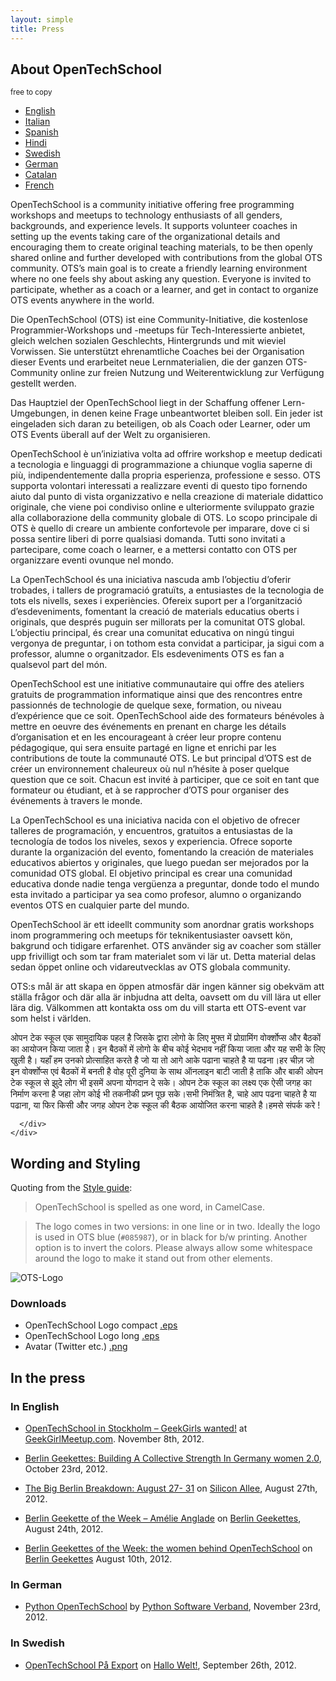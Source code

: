 ```yaml
---
layout: simple
title: Press
---
```



<section id="about">
  <h2>About OpenTechSchool</h2>
  <p ><small>free to copy</small></p>
  <ul id="js-lang-selector" >
    <li><a href="#js-about-eng" >English</a></li>
    <li><a href="#js-about-it">Italian</a></li>
    <li><a href="#js-about-es">Spanish</a></li>
    <li><a href="#js-about-hi">Hindi</a></li>
    <li><a href="#js-about-sv">Swedish</a></li>
    <li><a href="#js-about-de">German</a></li>
    <li><a href="#js-about-cat">Catalan</a></li>
    <li><a href="#js-about-fr">French</a></li>
  </ul>
  <div >
    <div >
      <div  id="js-about-eng">
        <p>
          OpenTechSchool is a community initiative offering free programming workshops and meetups to technology enthusiasts of all genders, backgrounds, and experience levels. It supports volunteer coaches in setting up the events taking care of the organizational details and encouraging them to create original teaching materials, to be then openly shared online and further developed with contributions from the global OTS community. OTS’s main goal is to create a friendly learning environment where no one feels shy about asking any question. Everyone is invited to participate, whether as a coach or a learner, and get in contact to organize OTS events anywhere in the world.
        </p>
      </div>
      <div  id="js-about-de">
        <p>
          Die OpenTechSchool (OTS) ist eine Community-Initiative, die kostenlose Programmier-Workshops und -meetups für Tech-Interessierte anbietet, gleich welchen sozialen Geschlechts, Hintergrunds und mit wieviel Vorwissen. Sie unterstützt ehrenamtliche Coaches bei der Organisation dieser Events und erarbeitet neue Lernmaterialien, die der ganzen OTS-Community online zur freien Nutzung und Weiterentwicklung zur Verfügung gestellt werden.
        </p>
        <p>
          Das Hauptziel der OpenTechSchool liegt in der Schaffung offener Lern-Umgebungen, in denen keine Frage unbeantwortet bleiben soll. Ein jeder ist eingeladen sich daran zu beteiligen, ob als Coach oder Learner, oder um OTS Events überall auf der Welt zu organisieren.
        </p>
      </div>
      <div  id="js-about-it">
        <p>
          OpenTechSchool è un’iniziativa volta ad offrire workshop e meetup dedicati a tecnologia e linguaggi di programmazione a chiunque voglia saperne di più, indipendentemente dalla propria esperienza, professione e sesso. OTS supporta volontari interessati a realizzare eventi di questo tipo fornendo aiuto dal punto di vista organizzativo e nella creazione di materiale didattico originale, che viene poi condiviso online e ulteriormente sviluppato grazie alla collaborazione della community globale di OTS. Lo scopo principale di OTS è quello di creare un ambiente confortevole per imparare, dove ci si possa sentire liberi di porre qualsiasi domanda. Tutti sono invitati a partecipare, come coach o learner, e a mettersi contatto con OTS per organizzare eventi ovunque nel mondo.
        </p>
      </div>
      <div  id="js-about-cat">
        <p>
          La OpenTechSchool és una iniciativa nascuda amb l’objectiu d’oferir trobades, i tallers de programació gratuïts, a entusiastes de la tecnologia de tots els nivells, sexes i experiències. Ofereix suport per a l’organització d’esdeveniments, fomentant la creació de materials educatius oberts i originals, que després puguin ser millorats per la comunitat OTS global. L’objectiu principal, és crear una comunitat educativa on ningú tingui vergonya de preguntar, i on tothom esta convidat a participar, ja sigui com a professor, alumne o organitzador. Els esdeveniments OTS es fan a qualsevol part del món.
        </p>
      </div>
      <div  id="js-about-fr">
        <p>
          OpenTechSchool est une initiative communautaire qui offre des ateliers gratuits de programmation informatique ainsi que des rencontres entre passionnés de technologie de quelque sexe, formation, ou niveau d’expérience que ce soit. OpenTechSchool aide des formateurs bénévoles à mettre en oeuvre des événements en prenant en charge les détails d’organisation et en les encourageant à créer leur propre contenu pédagogique, qui sera ensuite partagé en ligne et enrichi          par les contributions de toute la communauté OTS. Le but principal d’OTS est de créer un environnement chaleureux où nul n’hésite à poser quelque question que ce soit. Chacun est invité à participer, que ce soit en tant que formateur ou étudiant, et à se rapprocher d’OTS pour organiser des événements à travers le monde.
        </p>
      </div>
      <div  id="js-about-es">
        <p>
          La OpenTechSchool es una iniciativa nacida con el objetivo de ofrecer talleres de programación, y encuentros, gratuitos a entusiastas de la tecnología de todos los niveles, sexos y experiencia. Ofrece soporte durante la organización del evento, fomentando la creación de materiales educativos abiertos y originales, que luego puedan ser mejorados por la comunidad OTS global. El objetivo principal es crear una comunidad educativa donde nadie tenga vergüenza a preguntar, donde todo el mundo esta invitado a participar ya sea como profesor, alumno o organizando eventos OTS en cualquier parte del mundo.
        </p>
      </div>
      <div  id="js-about-sv">
        <p>
          OpenTechSchool är ett ideellt community som anordnar gratis workshops inom programmering och meetups för teknikentusiaster oavsett kön, bakgrund och tidigare erfarenhet. OTS använder sig av coacher som ställer upp frivilligt och som tar fram materialet som vi lär ut. Detta material delas sedan öppet online och vidareutvecklas av OTS globala community.
        </p>
        <p>
          OTS:s mål är att skapa en öppen atmosfär där ingen känner sig obekväm att ställa frågor och där alla är inbjudna att delta, oavsett om du vill lära ut eller lära dig. Välkommen att kontakta oss om du vill starta ett OTS-event var som helst i världen.
        </p>
      </div>
      <div  id="js-about-hi">
        ओपन टेक स्कूल एक सामुदायिक पहल है जिसके द्वारा लोगो के लिए मुफ्त में
प्रोग्रामिंग वोर्क्शोप्स और बैठकों का आयोजन किया जाता है। इन बैठकों में
लोगो के बीच कोई भेदभाव नहीं किया जाता और यह सभी के लिए खुली है। यहाँ हम
उनको प्रोत्साहित करते है जो या तो आगे आके पढाना चाहते है या पढना।हर चीज़ जो
इन वोर्क्शोप्स एवं बैठकों में बनती है वोह पूरी दुनिया के साथ ऑनलाइन बाटी
जाती है ताकि और बाकी ओपन टेक स्कूल से झुदे लोग भी इसमें अपना योगदान दे सके।
ओपन टेक स्कूल का लक्ष्य एक ऐसी जगह का निर्माण करना है जहा लोग कोई भी तकनीकी
प्रष्न पूछ सके।सभी निमंत्रित है, चाहे आप पढना चाहते है या पढाना, या फिर
किसी और जगह ओपन टेक स्कूल की बैठक आयोजित करना चाहते है।हमसे संपर्क करे !

      </div>
    </div>
  </div>
</section>

<script>
  $(function() {
    $('#js-lang-selector li a').click(function() {
      var $me = $(this),
          href = $me.attr("href"),
          $target = $(href);
      $me.parent().siblings().removeClass("active");
      $me.parent().addClass("active");

      $target.addClass("active").siblings().removeClass("active");
      return false;
    });
  });
</script>

## Wording and Styling

Quoting from the [Style guide]({{site.baseurl}}handbooks/styles.html):

> OpenTechSchool is spelled as one word, in CamelCase.

> The logo comes in two versions: in one line or in two. Ideally the logo is used in OTS blue&nbsp;(``#085987``), or in black for b/w printing. Another option is to invert the colors. Please always allow some whitespace around the logo to make it stand out from other elements.

<p >
    <img src="{{site.baseurl}}images/sg/ots_sg_logo.png" alt="OTS-Logo">
</p>

### Downloads

<ul>
    <li>OpenTechSchool Logo compact <a href="{{site.baseurl}}downloads/ots_logo.eps">.eps</a></li>
    <li>OpenTechSchool Logo long <a href="{{site.baseurl}}downloads/ots_logo_long.eps">.eps</a></li>
    <li>Avatar (Twitter etc.) <a href="{{site.baseurl}}downloads/ots_twitter_avatar.png">.png</a></li>
</ul>

## In the press

### In English

 * [OpenTechSchool in Stockholm – GeekGirls wanted!](http://geekgirlmeetup.com/stockholm/opentechschool-in-stockholm-geekgirls-wanted/
) at [GeekGirlMeetup.com](http://www.geekgirlmeetup.com). November 8th, 2012.

 * [Berlin Geekettes: Building A Collective Strength In Germany
 women 2.0](http://www.women2.com/berlin-geekettes-building-a-collective-strength-in-germany/
), October 23rd, 2012.

* [The Big Berlin Breakdown: August 27- 31](http://siliconallee.com/events/2012/08/27/the-big-berlin-breakdown-august-27-31) on [Silicon Allee](http://siliconallee.com/), August 27th, 2012.

* [Berlin Geekette of the Week – Amélie Anglade](http://berlingeekettes.com/post/30090123718/berlin-geekette-of-the-week) on [Berlin Geekettes](http://www.berlingeekettes.com), August 24th, 2012.

* [Berlin Geekettes of the Week: the women behind OpenTechSchool](http://berlingeekettes.com/post/29112914602/berlin-geekettes-of-the-week-the-women-behind)
on [Berlin Geekettes](http://www.berlingeekettes.com) August 10th, 2012.


### In German

* [Python OpenTechSchool](http://python-verband.org/news/python-opentechschool) by [Python Software Verband](http://python-verband.org), November 23rd, 2012.


### In Swedish

* [OpenTechSchool På Export](https://camfia.wordpress.com/2012/09/26/open-tech-school-pa-export/) on [Hallo Welt!](https://camfia.wordpress.com/), September 26th, 2012.
